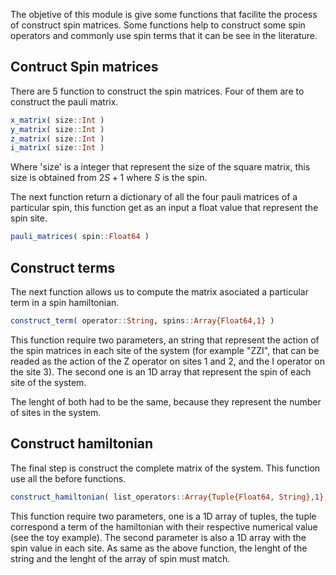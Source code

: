 The objetive of this module is give some functions that facilite the process of construct 
spin matrices. Some functions help to construct some spin operators and commonly use spin terms that 
it can be see in the literature.

## Contruct Spin matrices
There are 5 function to construct the spin matrices. Four of them are to construct the pauli matrix.

```julia
x_matrix( size::Int )
y_matrix( size::Int )
z_matrix( size::Int )
i_matrix( size::Int )
```

Where 'size' is a integer that represent the size of the square matrix, this size is obtained from $2S +1$ where $S$
is the spin.

The next function return a dictionary of all the four pauli matrices of a particular spin, this function get as an input 
a float value that represent the spin site.


```julia
pauli_matrices( spin::Float64 )
```

## Construct terms
The next function allows us to compute the matrix asociated a particular term in a spin hamiltonian.

```julia
construct_term( operator::String, spins::Array{Float64,1} )
```

This function require two parameters, an string that represent the action of the spin matrices in each site of the 
system (for example "ZZI", that can be readed as the action of the Z operator on sites 1 and 2, and the I operator 
on the site 3). The second one is an 1D array that represent the spin of each site of the system.

The lenght of both had to be the same, because they represent the number of sites in the system.


## Construct hamiltonian
The final step is construct the complete matrix of the system. This function use all the before functions.

```julia
construct_hamiltonian( list_operators::Array{Tuple{Float64, String},1}, spins::Vector{Float64} )
```

This function require two parameters, one is a 1D array of tuples, the tuple correspond a term of the hamiltonian with their 
respective numerical value (see the toy example). The second parameter is also a 1D array with the spin value in each site.
As same as the above function, the lenght of the string and the lenght of the array of spin must match.

